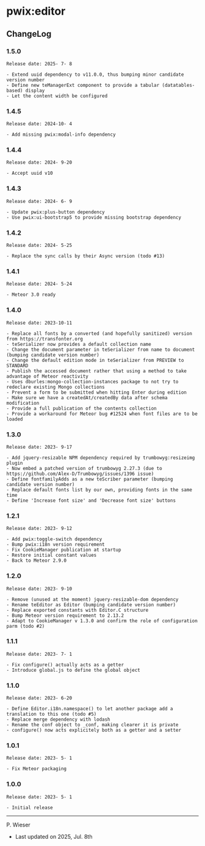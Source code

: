 # pwix:editor

## ChangeLog

### 1.5.0

    Release date: 2025- 7- 8

    - Extend uuid dependency to v11.0.0, thus bumping minor candidate version number
    - Define new teManagerExt component to provide a tabular (datatables-based) display
    - Let the content width be configured

### 1.4.5

    Release date: 2024-10- 4

    - Add missing pwix:modal-info dependency

### 1.4.4

    Release date: 2024- 9-20

    - Accept uuid v10

### 1.4.3

    Release date: 2024- 6- 9

    - Update pwix:plus-button dependency
    - Use pwix:ui-bootstrap5 to provide missing bootstrap dependency

### 1.4.2

    Release date: 2024- 5-25

    - Replace the sync calls by their Async version (todo #13)

### 1.4.1

    Release date: 2024- 5-24

    - Meteor 3.0 ready

### 1.4.0

    Release date: 2023-10-11

    - Replace all fonts by a converted (and hopefully sanitized) version from https://transfonter.org
    - teSerializer now provides a default collection name
    - Change the document parameter in teSerializer from name to document (bumping candidate version number)
    - Change the default edition mode in teSerializer from PREVIEW to STANDARD
    - Publish the accessed document rather that using a method to take advantage of Meteor reactivity
    - Uses dburles:mongo-collection-instances package to not try to redeclare existing Mongo collections
    - Prevent a form to be submitted when hitting Enter during edition
    - Make sure we have a createdAt/createdBy data after schema modification
    - Provide a full publication of the contents collection
    - Provide a workaround for Meteor bug #12524 when font files are to be loaded
 
### 1.3.0

    Release date: 2023- 9-17

    - Add jquery-resizable NPM dependency required by trumbowyg:resizeimg plugin
    - Now embed a patched version of trumbowyg 2.27.3 (due to https://github.com/Alex-D/Trumbowyg/issues/1396 issue)
    - Define fontfamilyAdds as a new teScriber parameter (bumping candidate version number)
    - Replace default fonts list by our own, providing fonts in the same time
    - Define 'Increase font size' and 'Decrease font size' buttons

### 1.2.1

    Release date: 2023- 9-12

    - Add pwix:toggle-switch dependency
    - Bump pwix:i18n version requirement
    - Fix CookieManager publication at startup
    - Restore initial constant values
    - Back to Meteor 2.9.0

### 1.2.0

    Release date: 2023- 9-10

    - Remove (unused at the moment) jquery-resizable-dom dependency
    - Rename teEditor as Editor (bumping candidate version number)
    - Replace exported constants with Editor.C structure
    - Bump Meteor version requirement to 2.13.2
    - Adapt to CookieManager v 1.3.0 and confirm the role of configuration parm (todo #2)

### 1.1.1

    Release date: 2023- 7- 1

    - Fix configure() actually acts as a getter
    - Introduce global.js to define the global object

### 1.1.0

    Release date: 2023- 6-20

    - Define Editor.i18n.namespace() to let another package add a translation to this one (todo #5)
    - Replace merge dependency with lodash
    - Rename the conf object to _conf, making clearer it is private
    - configure() now acts explicitely both as a getter and a setter

### 1.0.1

    Release date: 2023- 5- 1

    - Fix Meteor packaging

### 1.0.0

    Release date: 2023- 5- 1

    - Initial release

---
P. Wieser
- Last updated on 2025, Jul. 8th